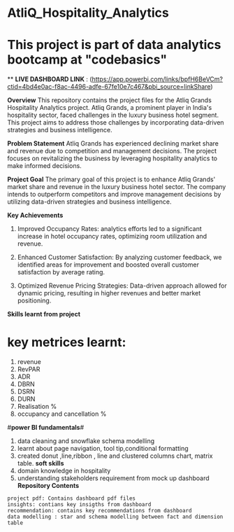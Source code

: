 # AtliQ_Hospitality_Analytics
# This project is part of data analytics bootcamp at "codebasics"

** **LIVE DASHBOARD LINK** : (https://app.powerbi.com/links/bpfH6BeVCm?ctid=4bd4e0ac-f8ac-4496-adfe-67fe10e7c467&pbi_source=linkShare)

**Overview**
This repository contains the project files for the Atliq Grands Hospitality Analytics project. Atliq Grands, a prominent player in India's hospitality sector, faced challenges in the luxury business hotel segment. This project aims to address those challenges by incorporating data-driven strategies and business intelligence.

**Problem Statement**
Atliq Grands has experienced declining market share and revenue due to competition and management decisions. The project focuses on revitalizing the business by leveraging hospitality analytics to make informed decisions.

**Project Goal**
The primary goal of this project is to enhance Atliq Grands' market share and revenue in the luxury business hotel sector. The company intends to outperform competitors and improve management decisions by utilizing data-driven strategies and business intelligence.

**Key Achievements**
1. Improved Occupancy Rates: analytics efforts led to a significant increase in hotel occupancy rates, optimizing room utilization and revenue.

2. Enhanced Customer Satisfaction: By analyzing customer feedback, we identified areas for improvement and boosted overall customer satisfaction by average rating.

3. Optimized Revenue Pricing Strategies: Data-driven approach allowed for dynamic pricing, resulting in higher revenues and better market positioning.

**Skills learnt from project**
# key metrices learnt:
1. revenue
2. RevPAR
3. ADR
4. DBRN
5. DSRN
6. DURN
7. Realisation %
8. occupancy and cancellation %
   
#**power BI fundamentals**#
1. data cleaning and snowflake schema modelling
2. learnt about page navigation, tool tip,conditional formatting
3. created donut ,line,ribbon , line and clustered columns chart, matrix table.
**soft skills**
1. domain knowledge in hospitality
2. understanding stakeholders requirement from mock up dashboard
**Repository Contents**
```
project pdf: Contains dashboard pdf files
insights: contians key insigths from dashboard
recommendation: contains key recommendations from dashboard
data modelling : star and schema modelling between fact and dimension table
```
